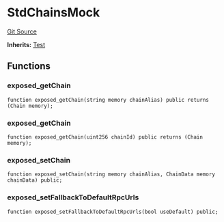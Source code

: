 # StdChainsMock
[Git Source](https://github.com/dustinstacy/boncurs/blob/7928cae257b46ede89b50d06eaae18601fcd0340/lib/forge-std/test/StdChains.t.sol)

**Inherits:**
[Test](/lib/forge-std/src/Test.sol/abstract.Test.md)


## Functions
### exposed_getChain


```solidity
function exposed_getChain(string memory chainAlias) public returns (Chain memory);
```

### exposed_getChain


```solidity
function exposed_getChain(uint256 chainId) public returns (Chain memory);
```

### exposed_setChain


```solidity
function exposed_setChain(string memory chainAlias, ChainData memory chainData) public;
```

### exposed_setFallbackToDefaultRpcUrls


```solidity
function exposed_setFallbackToDefaultRpcUrls(bool useDefault) public;
```

